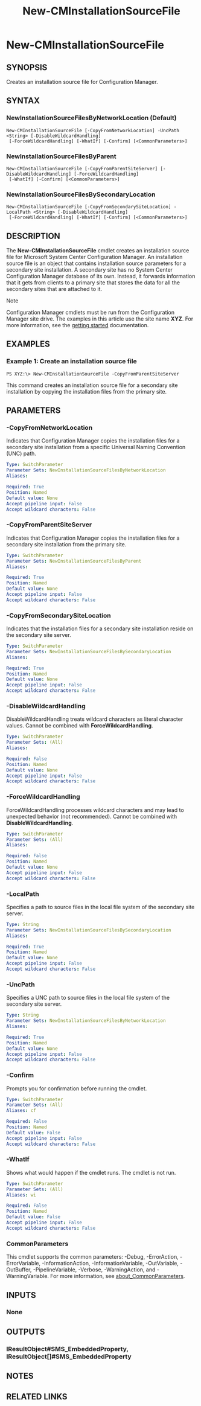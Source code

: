 ﻿---
description: Creates an installation source file for Configuration Manager.
external help file: AdminUI.PS.HS.dll-Help.xml
Module Name: ConfigurationManager
ms.date: 05/07/2019
schema: 2.0.0
title: New-CMInstallationSourceFile
---

# New-CMInstallationSourceFile

## SYNOPSIS
Creates an installation source file for Configuration Manager.

## SYNTAX

### NewInstallationSourceFilesByNetworkLocation (Default)
```
New-CMInstallationSourceFile [-CopyFromNetworkLocation] -UncPath <String> [-DisableWildcardHandling]
 [-ForceWildcardHandling] [-WhatIf] [-Confirm] [<CommonParameters>]
```

### NewInstallationSourceFilesByParent
```
New-CMInstallationSourceFile [-CopyFromParentSiteServer] [-DisableWildcardHandling] [-ForceWildcardHandling]
 [-WhatIf] [-Confirm] [<CommonParameters>]
```

### NewInstallationSourceFilesBySecondaryLocation
```
New-CMInstallationSourceFile [-CopyFromSecondarySiteLocation] -LocalPath <String> [-DisableWildcardHandling]
 [-ForceWildcardHandling] [-WhatIf] [-Confirm] [<CommonParameters>]
```

## DESCRIPTION
The **New-CMInstallationSourceFile** cmdlet creates an installation source file for Microsoft System Center Configuration Manager.
An installation source file is an object that contains installation source parameters for a secondary site installation.
A secondary site has no System Center Configuration Manager database of its own.
Instead, it forwards information that it gets from clients to a primary site that stores the data for all the secondary sites that are attached to it.

> [!NOTE]
> Configuration Manager cmdlets must be run from the Configuration Manager site drive.
> The examples in this article use the site name **XYZ**. For more information, see the
> [getting started](/powershell/sccm/overview) documentation.

## EXAMPLES

### Example 1: Create an installation source file
```
PS XYZ:\> New-CMInstallationSourceFile -CopyFromParentSiteServer
```

This command creates an installation source file for a secondary site installation by copying the installation files from the primary site.

## PARAMETERS

### -CopyFromNetworkLocation
Indicates that Configuration Manager copies the installation files for a secondary site installation from a specific Universal Naming Convention (UNC) path.

```yaml
Type: SwitchParameter
Parameter Sets: NewInstallationSourceFilesByNetworkLocation
Aliases:

Required: True
Position: Named
Default value: None
Accept pipeline input: False
Accept wildcard characters: False
```

### -CopyFromParentSiteServer
Indicates that Configuration Manager copies the installation files for a secondary site installation from the primary site.

```yaml
Type: SwitchParameter
Parameter Sets: NewInstallationSourceFilesByParent
Aliases:

Required: True
Position: Named
Default value: None
Accept pipeline input: False
Accept wildcard characters: False
```

### -CopyFromSecondarySiteLocation
Indicates that the installation files for a secondary site installation reside on the secondary site server.

```yaml
Type: SwitchParameter
Parameter Sets: NewInstallationSourceFilesBySecondaryLocation
Aliases:

Required: True
Position: Named
Default value: None
Accept pipeline input: False
Accept wildcard characters: False
```

### -DisableWildcardHandling
DisableWildcardHandling treats wildcard characters as literal character values. Cannot be combined with **ForceWildcardHandling**.

```yaml
Type: SwitchParameter
Parameter Sets: (All)
Aliases:

Required: False
Position: Named
Default value: None
Accept pipeline input: False
Accept wildcard characters: False
```

### -ForceWildcardHandling
ForceWildcardHandling processes wildcard characters and may lead to unexpected behavior (not recommended). Cannot be combined with **DisableWildcardHandling**.

```yaml
Type: SwitchParameter
Parameter Sets: (All)
Aliases:

Required: False
Position: Named
Default value: None
Accept pipeline input: False
Accept wildcard characters: False
```

### -LocalPath
Specifies a path to source files in the local file system of the secondary site server.

```yaml
Type: String
Parameter Sets: NewInstallationSourceFilesBySecondaryLocation
Aliases:

Required: True
Position: Named
Default value: None
Accept pipeline input: False
Accept wildcard characters: False
```

### -UncPath
Specifies a UNC path to source files in the local file system of the secondary site server.

```yaml
Type: String
Parameter Sets: NewInstallationSourceFilesByNetworkLocation
Aliases:

Required: True
Position: Named
Default value: None
Accept pipeline input: False
Accept wildcard characters: False
```

### -Confirm
Prompts you for confirmation before running the cmdlet.

```yaml
Type: SwitchParameter
Parameter Sets: (All)
Aliases: cf

Required: False
Position: Named
Default value: False
Accept pipeline input: False
Accept wildcard characters: False
```

### -WhatIf
Shows what would happen if the cmdlet runs.
The cmdlet is not run.

```yaml
Type: SwitchParameter
Parameter Sets: (All)
Aliases: wi

Required: False
Position: Named
Default value: False
Accept pipeline input: False
Accept wildcard characters: False
```

### CommonParameters
This cmdlet supports the common parameters: -Debug, -ErrorAction, -ErrorVariable, -InformationAction, -InformationVariable, -OutVariable, -OutBuffer, -PipelineVariable, -Verbose, -WarningAction, and -WarningVariable. For more information, see [about_CommonParameters](https://docs.microsoft.com/powershell/module/microsoft.powershell.core/about/about_commonparameters?view=powershell-7).

## INPUTS

### None

## OUTPUTS

### IResultObject#SMS_EmbeddedProperty, IResultObject[]#SMS_EmbeddedProperty

## NOTES

## RELATED LINKS
